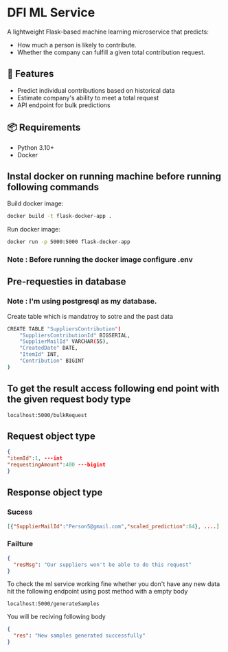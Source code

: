 # DFI ML Service

A lightweight Flask-based machine learning microservice that predicts:
- How much a person is likely to contribute.
- Whether the company can fulfill a given total contribution request.

## 🚀 Features

- Predict individual contributions based on historical data
- Estimate company's ability to meet a total request
- API endpoint for bulk predictions

## 📦 Requirements

- Python 3.10+
- Docker

## Instal docker on running machine before running following commands

Build docker image:

```bash
docker build -t flask-docker-app .
```

Run docker image:
```bash
docker run -p 5000:5000 flask-docker-app
```

### Note : Before running the docker image configure .env


## Pre-requesties in database

### Note : I'm using postgresql as my database.

Create table which is mandatroy to sotre and the past data
```bash
CREATE TABLE "SuppliersContribution"(
    "SuppliersContributionId" BIGSERIAL,
    "SupplierMailId" VARCHAR(55),
    "CreatedDate" DATE,
    "ItemId" INT,
    "Contribution" BIGINT
)
```


## To get the result access following end point with the given request body type
```
localhost:5000/bulkRequest
```

## Request object type
```json
{
"itemId":1, ---int
"requestingAmount":400 ---bigint
}
```


## Response object type

### Sucess
```json
[{"SupplierMailId":"Person5@gmail.com","scaled_prediction":64}, ....]
```
### Failture
```json
{
  "resMsg": "Our suppliers won't be able to do this request"
}
```

To check the ml service working fine whether you don't have any new data hit the following endpoint using post method with a empty body
```
localhost:5000/generateSamples
```
You will be reciving following body
```json
{
  "res": "New samples generated successfully"
}
```
